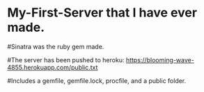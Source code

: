 # My-First-Server that I have ever made. 

#Sinatra was the ruby gem made.

#The server has been pushed to heroku: https://blooming-wave-4855.herokuapp.com/public.txt

#Includes a gemfile, gemfile.lock, procfile, and a public folder. 
